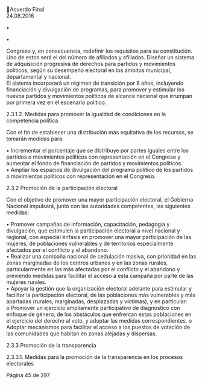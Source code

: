 Acuerdo Final  
24.08.2016  


•

•

Congreso y, en consecuencia, redefinir los requisitos para su constitución. Uno de estos 
será el del número de afiliados y afiliadas. 
Diseñar un sistema de adquisición progresiva de derechos para partidos y movimientos 
políticos,  según  su  desempeño  electoral  en  los  ámbitos  municipal,  departamental  y 
nacional.  
El  sistema  incorporará  un  régimen  de  transición  por  8  años,  incluyendo  financiación  y 
divulgación de programas, para promover y estimular los nuevos partidos y movimientos 
políticos de alcance nacional que irrumpan por primera vez en el escenario político.  

 
2.3.1.2. Medidas para promover la igualdad de condiciones en la competencia política. 
 
Con el fin de establecer una distribución más equitativa de los recursos, se tomarán medidas para: 
 
• Incrementar  el  porcentaje  que  se  distribuye  por  partes  iguales  entre  los  partidos  o 
movimientos  políticos  con  representación  en  el  Congreso  y  aumentar  el  fondo  de 
financiación de partidos y movimientos políticos.  
• Ampliar los espacios de divulgación del programa político de los partidos o movimientos 
políticos con representación en el Congreso. 
 
2.3.2 Promoción de la participación electoral 
 
Con el objetivo de promover una mayor participación electoral, el Gobierno Nacional impulsará, junto con 
las autoridades competentes, las siguientes medidas: 
 
• Promover  campañas  de  información,  capacitación,  pedagogía  y  divulgación,  que 
estimulen  la  participación  electoral  a  nivel  nacional  y  regional,  con  especial  énfasis  en 
promover  una  mayor  participación  de  las  mujeres,  de  poblaciones  vulnerables  y  de 
territorios especialmente afectados por el conflicto y el abandono.  
• Realizar  una  campaña  nacional  de  cedulación  masiva,  con  prioridad  en  las  zonas 
marginadas  de  los  centros  urbanos  y  en  las  zonas  rurales,  particularmente  en  las  más 
afectadas por el conflicto y el abandono y previendo medidas para facilitar el acceso a 
esta campaña por parte de las mujeres rurales.  
• Apoyar  la  gestión  que  la  organización  electoral  adelante  para  estimular  y  facilitar  la 
participación  electoral,  de  las  poblaciones  más  vulnerables  y  más  apartadas  (rurales, 
marginadas, desplazadas y víctimas), y en particular:  
o Promover un ejercicio ampliamente participativo de diagnóstico con enfoque de 
género,  de  los  obstáculos  que  enfrentan  estas  poblaciones  en  el  ejercicio  del 
derecho al voto, y adoptar las medidas correspondientes. 
o Adoptar  mecanismos  para  facilitar  el  acceso  a  los  puestos  de  votación  de  las 
comunidades que habitan en zonas alejadas y dispersas. 
 
2.3.3 Promoción de la transparencia  
 
2.3.3.1. Medidas para la promoción de la transparencia en los procesos electorales 
 
Página 45 de 297 
 

